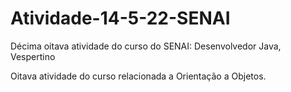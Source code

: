 # Atividade-14-5-22-SENAI
Décima oitava atividade do curso do SENAI: Desenvolvedor Java, Vespertino 

Oitava atividade do curso relacionada a Orientação a Objetos.
